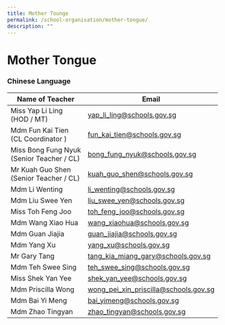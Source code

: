```yaml
---
title: Mother Tounge
permalink: /school-organisation/mother-tongue/
description: ""
---
```

# **Mother Tongue**

### Chinese Language

| Name of Teacher 	| Email 	|
|---	|---	|
| Miss Yap Li Ling<br>(HOD / MT) 	| yap_li_ling@schools.gov.sg 	|
| Mdm Fun Kai Tien<br>(CL Coordinator ) 	| fun_kai_tien@schools.gov.sg 	|
| Miss Bong Fung Nyuk<br>(Senior Teacher / CL) 	| bong_fung_nyuk@schools.gov.sg 	|
| Mr Kuah Guo Shen<br>(Senior Teacher / CL) 	| kuah_guo_shen@schools.gov.sg 	|
| Mdm Li Wenting  	| li_wenting@schools.gov.sg 	|
| Mdm Liu Swee Yen 	| liu_swee_yen@schools.gov.sg 	|
| Miss Toh Feng Joo 	| toh_feng_joo@schools.gov.sg 	|
| Mdm Wang Xiao Hua   	| wang_xiaohua@schools.gov.sg 	|
| Mdm Guan Jiajia 	| guan_jiajia@schools.gov.sg 	|
| Mdm Yang Xu 	| yang_xu@schools.gov.sg 	|
| Mr Gary Tang 	| tang_kia_miang_gary@schools.gov.sg 	|
| Mdm Teh Swee Sing 	| teh_swee_sing@schools.gov.sg 	|
| Miss Shek Yan Yee 	| shek_yan_yee@schools.gov.sg 	|
| Mdm Priscilla Wong 	| wong_pei_xin_priscilla@schools.gov.sg 	|
| Mdm Bai Yi Meng 	| bai_yimeng@schools.gov.sg 	|
| Mdm Zhao Tingyan 	| zhao_tingyan@schools.gov.sg 	|